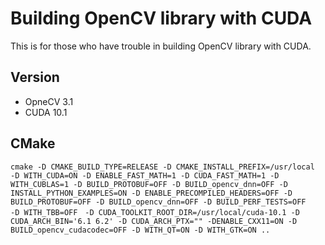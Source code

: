 # Building OpenCV library with CUDA
This is for those who have trouble in building OpenCV library with CUDA.

## Version
* OpneCV 3.1
* CUDA 10.1

## CMake
    cmake -D CMAKE_BUILD_TYPE=RELEASE -D CMAKE_INSTALL_PREFIX=/usr/local
    -D WITH_CUDA=ON -D ENABLE_FAST_MATH=1 -D CUDA_FAST_MATH=1 -D
    WITH_CUBLAS=1 -D BUILD_PROTOBUF=OFF -D BUILD_opencv_dnn=OFF -D
    INSTALL_PYTHON_EXAMPLES=ON -D ENABLE_PRECOMPILED_HEADERS=OFF -D
    BUILD_PROTOBUF=OFF -D BUILD_opencv_dnn=OFF -D BUILD_PERF_TESTS=OFF
    -D WITH_TBB=OFF　-D CUDA_TOOLKIT_ROOT_DIR=/usr/local/cuda-10.1 -D
    CUDA_ARCH_BIN='6.1 6.2' -D CUDA_ARCH_PTX="" -DENABLE_CXX11=ON -D
    BUILD_opencv_cudacodec=OFF -D WITH_QT=ON -D WITH_GTK=ON ..
